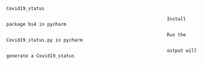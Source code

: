                                                             
                                                                    Covid19_status
                                                                    
                                                               Install package bs4 in pycharm
                                                               
                                                               Run the Covid19_status.py in pycharm
                                                               
                                                               output will generate a Covid19_status
                                                               
                                                               
